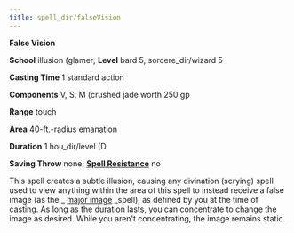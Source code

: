 ```yaml
---
title: spell_dir/falseVision
---
```

 **False Vision**

**School** illusion (glamer; **Level** bard 5, sorcere_dir/wizard 5

**Casting Time** 1 standard action

**Components** V, S, M (crushed jade worth 250 gp

**Range** touch

**Area** 40-ft.-radius emanation

**Duration** 1 hou_dir/level (D

**Saving Throw** none; **[Spell Resistance](../glossary#_spell-resistance)** no

This spell creates a subtle illusion, causing any divination (scrying) spell used to view anything within the area of this spell to instead receive a false image (as the _ [major image](majorImage#_major-image) _spell), as defined by you at the time of casting. As long as the duration lasts, you can concentrate to change the image as desired. While you aren't concentrating, the image remains static.

